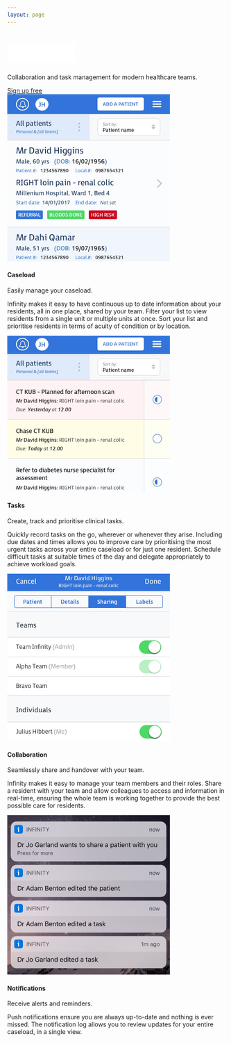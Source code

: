 ```yaml
---
layout: page
---
```


<div class="section persona-bg persona-bg-carer">
  <div class="container">
    <div class="tagline tagline-alt">
      <h1 class="heading">
        <img src="/assets/images/infinity.png" height="45">
      </h1>
      <p>
        Collaboration and task management for modern healthcare teams.
      </p>
      <a class="btn btn-lg btn-ih-alt" href="/signup">Sign up free</a>
    </div>
  </div>
</div>

<div class="section features">
	<div class="container">
		<div class="row feature-item justify-content-center">
			<div class="col-md-5 push-md-5 text-center text-md-right">
				<img src="assets/images/patient-lists.png" width="375" class="img-fluid rounded">
			</div>
			<div class="col-md-5 pull-md-5 text-center text-md-left">
				<h4 class="feature-title">Caseload</h4>
				<p>Easily manage your caseload.</p>
				<p>Infinity makes it easy to have continuous up to date information about your residents, all in one place, shared by your team. Filter your list to view residents from a single unit or multiple units at once. Sort your list and prioritise residents in terms of acuity of condition or by location.</p>
			</div>
		</div>
		<div class="row feature-item justify-content-center">
			<div class="col-md-5 text-center text-md-left">
				<img src="assets/images/tasks.png" width="375" class="img-fluid rounded">
			</div>
			<div class="col-md-5 text-center text-md-left">
				<h4 class="feature-title">Tasks</h4>
				<p>Create, track and prioritise clinical tasks.</p>
				<p>Quickly record tasks on the go, wherever or whenever they arise. Including due dates and times allows you to improve care by prioritising the most urgent tasks across your entire caseload or for just one resident. Schedule difficult tasks at suitable times of the day and delegate appropriately to achieve workload goals.</p>
			</div>
		</div>
		<div class="row feature-item justify-content-center">
			<div class="col-md-5 push-md-5 text-center text-md-right">
				<img src="assets/images/collaboration.png" width="375" class="img-fluid rounded">
			</div>
			<div class="col-md-5 pull-md-5 text-center text-md-left">
				<h4 class="feature-title">Collaboration</h4>
				<p>Seamlessly share and handover with your team.</p>
				<p>Infinity makes it easy to manage your team members and their roles. Share a resident with your team and allow colleagues to access and   information in real-time, ensuring the whole team is working together to provide the best possible care for residents.</p>
			</div>
		</div>
		<div class="row feature-item justify-content-center">
			<div class="col-md-5 text-center text-md-left">
				<img src="assets/images/notifications.png" width="375" class="img-fluid rounded">
			</div>
			<div class="col-md-5 text-center text-md-left">
				<h4 class="feature-title">Notifications</h4>
				<p>Receive alerts and reminders.</p>
				<p>Push notifications ensure you are always up-to-date and nothing is ever missed. The notification log allows you to review updates for your entire caseload, in a single view.</p>
			</div>
		</div>
	</div>
</div>
